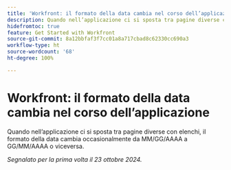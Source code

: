 ```yaml
---
title: 'Workfront: il formato della data cambia nel corso dell’applicazione'
description: Quando nell’applicazione ci si sposta tra pagine diverse con elenchi, il formato della data cambia occasionalmente da MM/GG/AAAA a GG/MM/AAAA o viceversa.
hidefromtoc: true
feature: Get Started with Workfront
source-git-commit: 8a12bbfaf3f7cc01a8a717cbad8c62330cc690a3
workflow-type: ht
source-wordcount: '68'
ht-degree: 100%

---
```


# Workfront: il formato della data cambia nel corso dell’applicazione

<!--
>[!NOTE]
>
>This issue was fixed on August 30, 2024.
-->

Quando nell’applicazione ci si sposta tra pagine diverse con elenchi, il formato della data cambia occasionalmente da MM/GG/AAAA a GG/MM/AAAA o viceversa.

_Segnalato per la prima volta il 23 ottobre 2024._
